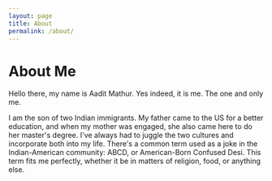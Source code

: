 ```yaml
---
layout: page
title: About
permalink: /about/
---
```


# About Me
Hello there, my name is Aadit Mathur. Yes indeed, it is me. The one and only me.

I am the son of two Indian immigrants. My father came to the US for a better education, and when my mother was engaged, she also came here to do her master's degree. I've always had to juggle the two cultures and incorporate both into my life. There's a common term used as a joke in the Indian-American community: ABCD, or American-Born Confused Desi. This term fits me perfectly, whether it be in matters of religion, food, or anything else.